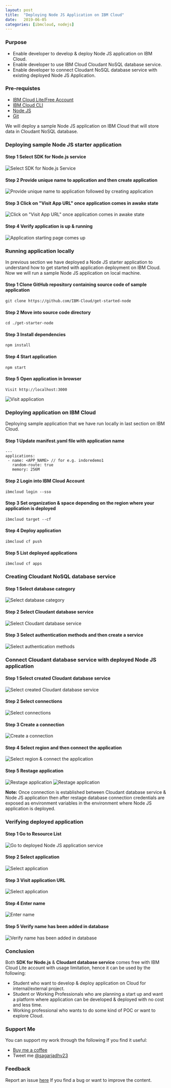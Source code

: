 ```yaml
---
layout: post
title:  "Deploying Node JS Application on IBM Cloud"
date:   2019-06-05
categories: [ibmcloud, nodejs]
---
```


### Purpose

- Enable developer to develop & deploy Node JS application on IBM Cloud.
- Enable developer to use IBM Cloud Cloudant NoSQL database service.
- Enable developer to connect Cloudant NoSQL database service with existing deployed Node JS Application.

### Pre-requistes

- [IBM Cloud Lite/Free Account](https://cloud.ibm.com/registration)
- [IBM Cloud CLI](https://cloud.ibm.com/docs/cli/index.html)
- [Node JS](https://nodejs.org/en/download/current/)
- [Git](https://git-scm.com/book/en/v2/Getting-Started-Installing-Git)

We will deploy a sample Node JS application on IBM Cloud that will store data in Cloudant NoSQL database.

### Deploying sample Node JS starter application

#### Step 1 Select SDK for Node.js service
![Select SDK for Node.js Service](https://raw.githubusercontent.com/sagar-jadhav/sagar-jadhav.github.io/master/static/img/_posts/deploying_nodejs_app_on_ibmcloud/step_1_1.jpg)

#### Step 2 Provide unique name to application and then create application
![Provide unique name to application followed by creating application](https://raw.githubusercontent.com/sagar-jadhav/sagar-jadhav.github.io/master/static/img/_posts/deploying_nodejs_app_on_ibmcloud/step_1_2.jpg)

#### Step 3 Click on "Visit App URL" once application comes in awake state
![Click on "Visit App URL" once application comes in awake state](https://raw.githubusercontent.com/sagar-jadhav/sagar-jadhav.github.io/master/static/img/_posts/deploying_nodejs_app_on_ibmcloud/step_1_3.jpg)

#### Step 4 Verify application is up & running
![Application starting page comes up](https://raw.githubusercontent.com/sagar-jadhav/sagar-jadhav.github.io/master/static/img/_posts/deploying_nodejs_app_on_ibmcloud/step_1_4.jpg)


### Running application locally

In previous section we have deployed a Node JS starter application to understand how to get started with application deployment on IBM Cloud. Now we will run a sample Node JS application on local machine.

#### Step 1 Clone GitHub repository containing source code of sample application

```
git clone https://github.com/IBM-Cloud/get-started-node
```

#### Step 2 Move into source code directory

```
cd ./get-starter-node
```

#### Step 3 Install dependencies

```
npm install
```

#### Step 4 Start application

```
npm start
```

#### Step 5 Open application in browser

```
Visit http://localhost:3000
```
![Visit application](https://raw.githubusercontent.com/sagar-jadhav/sagar-jadhav.github.io/master/static/img/_posts/deploying_nodejs_app_on_ibmcloud/step_1_5.jpg)

### Deploying application on IBM Cloud
Deploying sample application that we have run locally in last section on IBM Cloud.

#### Step 1 Update manifest.yaml file with application name

```
---
applications:
 - name: <APP_NAME> // for e.g. indoredemo1   
   random-route: true
   memory: 256M
```

#### Step 2 Login into IBM Cloud Account

```
ibmcloud login --sso
```

#### Step 3 Set organization & space depending on the region where your application is deployed

```
ibmcloud target --cf
```

#### Step 4 Deploy application

```
ibmcloud cf push
```

#### Step 5 List deployed applications

```
ibmcloud cf apps
```

### Creating Cloudant NoSQL database service

#### Step 1 Select database category
![Select database category](https://raw.githubusercontent.com/sagar-jadhav/sagar-jadhav.github.io/master/static/img/_posts/deploying_nodejs_app_on_ibmcloud/step_2_1.jpg)

#### Step 2 Select Cloudant database service
![Select Cloudant database service](https://raw.githubusercontent.com/sagar-jadhav/sagar-jadhav.github.io/master/static/img/_posts/deploying_nodejs_app_on_ibmcloud/step_2_2.jpg)

#### Step 3 Select authentication methods and then create a service
![Select authentication methods](https://raw.githubusercontent.com/sagar-jadhav/sagar-jadhav.github.io/master/static/img/_posts/deploying_nodejs_app_on_ibmcloud/step_2_3.jpg)

### Connect Cloudant database service with deployed Node JS application

#### Step 1 Select created Cloudant database service
![Select created Cloudant database service](https://raw.githubusercontent.com/sagar-jadhav/sagar-jadhav.github.io/master/static/img/_posts/deploying_nodejs_app_on_ibmcloud/step_2_4.jpg)

#### Step 2 Select connections
![Select connections](https://raw.githubusercontent.com/sagar-jadhav/sagar-jadhav.github.io/master/static/img/_posts/deploying_nodejs_app_on_ibmcloud/step_2_5.jpg)

#### Step 3 Create a connection
![Create a connection](https://raw.githubusercontent.com/sagar-jadhav/sagar-jadhav.github.io/master/static/img/_posts/deploying_nodejs_app_on_ibmcloud/step_2_6.jpg)

#### Step 4 Select region and then connect the application
![Select region & connect the application](https://raw.githubusercontent.com/sagar-jadhav/sagar-jadhav.github.io/master/static/img/_posts/deploying_nodejs_app_on_ibmcloud/step_2_7.jpg)

#### Step 5 Restage application
![Restage application](https://raw.githubusercontent.com/sagar-jadhav/sagar-jadhav.github.io/master/static/img/_posts/deploying_nodejs_app_on_ibmcloud/step_2_8.jpg)
![Restage application](https://raw.githubusercontent.com/sagar-jadhav/sagar-jadhav.github.io/master/static/img/_posts/deploying_nodejs_app_on_ibmcloud/step_2_9.jpg)

**Note:**
Once connection is established between Cloudant database service & Node JS application then after restage database connection credentials are exposed as environment variables in the environment where Node JS application is deployed.

### Verifying deployed application

#### Step 1 Go to Resource List
![Go to deployed Node JS application service](https://raw.githubusercontent.com/sagar-jadhav/sagar-jadhav.github.io/master/static/img/_posts/deploying_nodejs_app_on_ibmcloud/step_2_10.jpg)

#### Step 2 Select application
![Select application](https://raw.githubusercontent.com/sagar-jadhav/sagar-jadhav.github.io/master/static/img/_posts/deploying_nodejs_app_on_ibmcloud/step_2_11.jpg)

#### Step 3 Visit application URL
![Select application](https://raw.githubusercontent.com/sagar-jadhav/sagar-jadhav.github.io/master/static/img/_posts/deploying_nodejs_app_on_ibmcloud/step_2_12.jpg)

#### Step 4 Enter name
![Enter name](https://raw.githubusercontent.com/sagar-jadhav/sagar-jadhav.github.io/master/static/img/_posts/deploying_nodejs_app_on_ibmcloud/step_2_13.jpg)

#### Step 5 Verify name has been added in database
![Verify name has been added in database](https://raw.githubusercontent.com/sagar-jadhav/sagar-jadhav.github.io/master/static/img/_posts/deploying_nodejs_app_on_ibmcloud/step_2_14.jpg)

### Conclusion

Both **SDK for Node.js** & **Cloudant database service** comes free with IBM Cloud Lite account with usage limitation, hence it can be used by the following:

- Student who want to develop & deploy application on Cloud for internal/external project.
- Student or Working Professionals who are planning a start up and want a platform where application can be developed & deployed with no cost and less time.
- Working professional who wants to do some kind of POC or want to explore Cloud.

### Support Me

You can support my work through the following If you find it useful:

- [Buy me a coffee](https://www.buymeacoffee.com/sagarjadhv23)
- Tweet me [@sagarjadhv23](https://twitter.com/sagarjadhv23)

### Feedback

Report an issue [here](https://github.com/developersthought/roadmap/issues/new) If you find a bug or want to improve the content.
